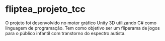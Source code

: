 # fliptea_projeto_tcc
O projeto foi desenvolvido no motor gráfico Unity 3D utilizando C# como linguagem de programação.
Tem como objetivo ser um fliperama de jogos para o público infantil com transtorno do espectro autista.
